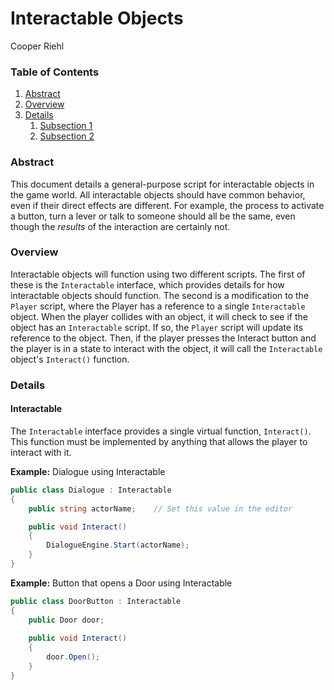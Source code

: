 # Interactable Objects
Cooper Riehl

### Table of Contents
1. [Abstract](#abstract)
2. [Overview](#overview)
3. [Details](#details)
    1. [Subsection 1](#subsection-1)
    2. [Subsection 2](#subsection-2)

### Abstract

This document details a general-purpose script for interactable objects in the game world. All interactable objects should have common behavior, even if their direct effects are different. For example, the process to activate a button, turn a lever or talk to someone should all be the same, even though the *results* of the interaction are certainly not.

### Overview

Interactable objects will function using two different scripts. The first of these is the `Interactable` interface, which provides details for how interactable objects should function. The second is a modification to the `Player` script, where the Player has a reference to a single `Interactable` object. When the player collides with an object, it will check to see if the object has an `Interactable` script. If so, the `Player` script will update its reference to the object. Then, if the player presses the Interact button and the player is in a state to interact with the object, it will call the `Interactable` object's `Interact()` function.

### Details

#### Interactable

The `Interactable` interface provides a single virtual function, `Interact()`. This function must be implemented by anything that allows the player to interact with it.

**Example:** Dialogue using Interactable
```C#
public class Dialogue : Interactable
{
    public string actorName;    // Set this value in the editor

    public void Interact()
    {
        DialogueEngine.Start(actorName);
    }
}
```

**Example:** Button that opens a Door using Interactable
```C#
public class DoorButton : Interactable
{
    public Door door;
    
    public void Interact()
    {
        door.Open();
    }
}
